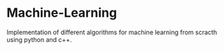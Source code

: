 # Machine-Learning

Implementation of different algorithms for machine learning from scracth using python and c++.
